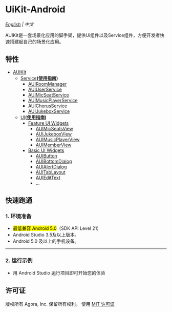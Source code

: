 # UiKit-Android

*[English](README.md) | 中文*

AUIKit是一套场景化应用的脚手架，提供Ui组件以及Service组件，方便开发者快速搭建起自己的场景化应用。

## 特性
- [AUIKit](auikit)
    - [Service](auikit-ui/src/main/java/io/agora/auikit/service)**([使用指南](doc/AUIKit-Service.md))**
        - [AUIRoomManager](auikit-ui/src/main/java/io/agora/auikit/service/IAUIRoomManager.java)
        - [AUIUserService](auikit-ui/src/main/java/io/agora/auikit/service/IAUIUserService.java)
        - [AUIMicSeatService](auikit-ui/src/main/java/io/agora/auikit/service/IAUIMicSeatService.java)
        - [AUIMusicPlayerService](auikit-ui/src/main/java/io/agora/auikit/service/IAUIMusicPlayerService.java)
        - [AUIChorusService](auikit-ui/src/main/java/io/agora/auikit/service/IAUIChorusService.java)
        - [AUIJukeboxService](auikit-ui/src/main/java/io/agora/auikit/service/IAUIJukeboxService.java)
    - [UI](auikit-ui/src/main/java/io/agora/auikit/ui)**([使用指南](doc/AUIKit-UI.md))**
        - [Feature UI Widgets](auikit-ui/src/main/java/io/agora/auikit/ui)
            - [AUIMicSeatsView](auikit-ui/src/main/java/io/agora/auikit/ui/micseats/IMicSeatsView.java)
            - [AUIJukeboxView](auikit-ui/src/main/java/io/agora/auikit/ui/jukebox/IAUIJukeboxView.java)
            - [AUIMusicPlayerView](auikit-ui/src/main/java/io/agora/auikit/ui/musicplayer/IMusicPlayerView.java)
            - [AUIMemberView](auikit-ui/src/main/java/io/agora/auikit/ui/member/IMemberListView.java)
        - [Basic UI Widgets](auikit-ui/src/main/java/io/agora/auikit/ui/basic)
            - [AUIButton](auikit-ui/src/main/java/io/agora/auikit/ui/basic/AUIButton.java)
            - [AUIBottomDialog](auikit-ui/src/main/java/io/agora/auikit/ui/basic/AUIBottomDialog.java)
            - [AUIAlertDialog](auikit-ui/src/main/java/io/agora/auikit/ui/basic/AUIAlertDialog.java)
            - [AUITabLayout](auikit-ui/src/main/java/io/agora/auikit/ui/basic/AUITabLayout.java)
            - [AUIEditText](auikit-ui/src/main/java/io/agora/auikit/ui/basic/AUIEditText.java)
            - ...

## 快速跑通

### 1. 环境准备

- <mark>最低兼容 Android 5.0</mark>（SDK API Level 21）
- Android Studio 3.5及以上版本。
- Android 5.0 及以上的手机设备。

---

### 2. 运行示例

- 用 Android Studio 运行项目即可开始您的体验

## 许可证
版权所有 Agora, Inc. 保留所有权利。
使用 [MIT 许可证](../LICENSE)
